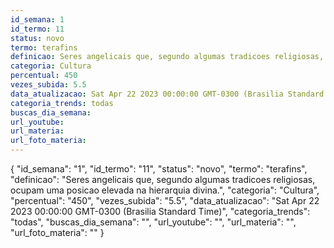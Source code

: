 ```yaml
---
id_semana: 1
id_termo: 11
status: novo
termo: terafins
definicao: Seres angelicais que, segundo algumas tradicoes religiosas, ocupam uma posicao elevada na hierarquia divina.
categoria: Cultura
percentual: 450
vezes_subida: 5.5
data_atualizacao: Sat Apr 22 2023 00:00:00 GMT-0300 (Brasilia Standard Time)
categoria_trends: todas
buscas_dia_semana: 
url_youtube: 
url_materia: 
url_foto_materia: 
---
```


{
  "id_semana": "1",
  "id_termo": "11",
  "status": "novo",
  "termo": "terafins",
  "definicao": "Seres angelicais que, segundo algumas tradicoes religiosas, ocupam uma posicao elevada na hierarquia divina.",
  "categoria": "Cultura",
  "percentual": "450",
  "vezes_subida": "5.5",
  "data_atualizacao": "Sat Apr 22 2023 00:00:00 GMT-0300 (Brasilia Standard Time)",
  "categoria_trends": "todas",
  "buscas_dia_semana": "",
  "url_youtube": "",
  "url_materia": "",
  "url_foto_materia": ""
}